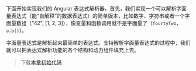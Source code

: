 下面开始实现我们的 Angular 表达式解析器。首先，我们实现一个可以解析字面量表达式（能“自解释”的数据表达式）的简单版本，比如数字、字符串或者一个字面量数组（"42", [1, 2, 3]），像变量和函数调用就不是字面量了（`fourtyTwo`，`a.b()`）。

字面量表达式是解析起来最简单的表达式。支持解析字面量表达式的过程中，我们就可以把表达式解析功能的各个结构和动力组件填充上去。

> 下载[本章初始代码](https://github.com/teropa/build-your-own-angularjs/releases/tag/chapter5-scope-events)
